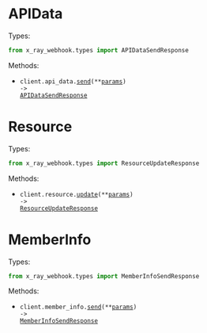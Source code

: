 # APIData

Types:

```python
from x_ray_webhook.types import APIDataSendResponse
```

Methods:

- <code title="post /api_data">client.api_data.<a href="./src/x_ray_webhook/resources/api_data.py">send</a>(\*\*<a href="src/x_ray_webhook/types/api_data_send_params.py">params</a>) -> <a href="./src/x_ray_webhook/types/api_data_send_response.py">APIDataSendResponse</a></code>

# Resource

Types:

```python
from x_ray_webhook.types import ResourceUpdateResponse
```

Methods:

- <code title="post /resource_update">client.resource.<a href="./src/x_ray_webhook/resources/resource.py">update</a>(\*\*<a href="src/x_ray_webhook/types/resource_update_params.py">params</a>) -> <a href="./src/x_ray_webhook/types/resource_update_response.py">ResourceUpdateResponse</a></code>

# MemberInfo

Types:

```python
from x_ray_webhook.types import MemberInfoSendResponse
```

Methods:

- <code title="post /member_info">client.member_info.<a href="./src/x_ray_webhook/resources/member_info.py">send</a>(\*\*<a href="src/x_ray_webhook/types/member_info_send_params.py">params</a>) -> <a href="./src/x_ray_webhook/types/member_info_send_response.py">MemberInfoSendResponse</a></code>
